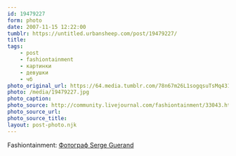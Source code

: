 ```yaml
---
id: 19479227
form: photo
date: 2007-11-15 12:22:00
tumblr: https://untitled.urbansheep.com/post/19479227/
title:
tags:
    - post
    - fashiontainment
    - картинки
    - девушки
    - чб
photo_original_url: https://64.media.tumblr.com/78n67m26L1sogqsuTsMq431J_1280.jpg
photo: /media/19479227.jpg
photo_caption: 
photo_source: http://community.livejournal.com/fashiontainment/33043.html
photo_source_url:
photo_source_title:
layout: post-photo.njk
---
```


<p>Fashiontainment: <a href="http://community.livejournal.com/fashiontainment/33043.html">Фотограф Serge Guerand</a></p>
